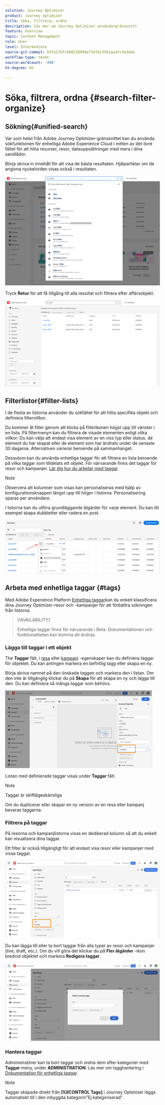 ```yaml
---
solution: Journey Optimizer
product: journey optimizer
title: Söka, filtrera, ordna
description: Läs mer om Journey Optimizer användargränssnitt
feature: Overview
topic: Content Management
role: User
level: Intermediate
source-git-commit: b5fa17bfc888236994e73474c35b1aaafcda3ebe
workflow-type: tm+mt
source-wordcount: '498'
ht-degree: 6%

---
```



# Söka, filtrera, ordna {#search-filter-organize}

## Sökning{#unified-search}

Var som helst från Adobe Journey Optimizer-gränssnittet kan du använda sökfunktionen för enhetliga Adobe Experience Cloud i mitten av det övre fältet för att hitta resurser, resor, datauppsättningar med mera i dina sandlådor.

Börja skriva in innehåll för att visa de bästa resultaten. Hjälpartiklar om de angivna nyckelorden visas också i resultaten.

![](assets/unified-search.png)

Tryck **Retur** för att få tillgång till alla resultat och filtrera efter affärsobjekt.

![](assets/search-and-filter.png)

## Filterlistor{#filter-lists}

I de flesta av listorna använder du sökfältet för att hitta specifika objekt och definiera filtervillkor.

Du kommer åt filter genom att klicka på filterikonen högst upp till vänster i en lista. På filtermenyn kan du filtrera de visade elementen enligt olika villkor: Du kan välja att endast visa element av en viss typ eller status, de element du har skapat eller de element som har ändrats under de senaste 30 dagarna. Alternativen varierar beroende på sammanhanget.

Dessutom kan du använda enhetliga taggar för att filtrera en lista beroende på vilka taggar som tilldelats ett objekt. För närvarande finns det taggar för resor och kampanjer. [Lär dig hur du arbetar med taggar](#tags)

>[!NOTE]
>
>Observera att kolumner som visas kan personaliseras med hjälp av konfigurationsknappen längst upp till höger i listorna. Personalisering sparas per användare.

I listorna kan du utföra grundläggande åtgärder för varje element. Du kan till exempel skapa dubbletter eller radera en post.

![](assets/journey4.png)

## Arbeta med enhetliga taggar {#tags}

Med Adobe Experience Platform [Enhetliga taggar](https://experienceleague.adobe.com/docs/experience-platform/administrative-tags/overview.html)kan du enkelt klassificera dina Journey Optimizer-resor och -kampanjer för att förbättra sökningen från listorna.

>[!AVAILABILITY]
>
>Enhetliga taggar finns för närvarande i Beta. Dokumentationen och funktionaliteten kan komma att ändras.

### Lägga till taggar i ett objekt

The **Taggar** fält, i [resa](../building-journeys/journey-gs.md#change-properties) eller [kampanj](../campaigns/create-campaign.md#create) -egenskaper kan du definiera taggar för objektet. Du kan antingen markera en befintlig tagg eller skapa en ny.

Börja skriva namnet på den önskade taggen och markera den i listan. Om den inte är tillgänglig klickar du på **Skapa** för att skapa en ny och lägga till den. Du kan definiera så många taggar som behövs.

![](assets/tags1.png)

Listan med definierade taggar visas under **Taggar** fält.

>[!NOTE]
>
> Taggar är skiftlägeskänsliga
> 
> Om du duplicerar eller skapar en ny version av en resa eller kampanj bevaras taggarna.

### Filtrera på taggar

På resorna och kampanjlistorna visas en dedikerad kolumn så att du enkelt kan visualisera dina taggar.

Ett filter är också tillgängligt för att endast visa resor eller kampanjer med vissa taggar.

![](assets/tags2.png)

Du kan lägga till eller ta bort taggar från alla typer av resor och kampanjer (live, draft, etc.). Om du vill göra det klickar du på **Fler åtgärder** -ikon bredvid objektet och markera **Redigera taggar**.

![](assets/tags3.png)

### Hantera taggar

Administratörer kan ta bort taggar och ordna dem efter kategorier med **Taggar** meny, under **ADMINISTRATION**. Läs mer om tagghantering i [Dokumentation för enhetliga taggar](https://experienceleague.adobe.com/docs/experience-platform/administrative-tags/ui/managing-tags.html).

>[!NOTE]
>
> Taggar skapade direkt från **[!UICONTROL Tags]** i Journey Optimizer läggs automatiskt till i den inbyggda kategorin&quot;Ej kategoriserad&quot;.
